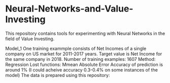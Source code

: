 # Neural-Networks-and-Value-Investing

This repository contains tools for experimenting with Neural Networks in the field of Value Investing.

Model_1
One training exammple consists of Net Incomes of a single company on US market for 2011-2017 years.
Target value is Net Income for the same company in 2018.
Number of training examples: 1607
Method: Regression
Lost functions: Mmean Absolute Error
Accuracy of prediction is around 1% (I could acheive accuracy 0.3-0.4% on some instances of the model)
The data is prepared using this repository: 
